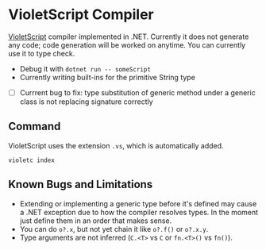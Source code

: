 # VioletScript Compiler

[VioletScript](https://violetscript.github.io) compiler implemented in .NET. Currently it does not generate any code; code generation will be worked on anytime. You can currently use it to type check.

- Debug it with `dotnet run -- someScript`
- Currently writing built-ins for the primitive String type
- [ ] Currrent bug to fix: type substitution of generic method under a generic class is not replacing signature correctly

## Command

VioletScript uses the extension `.vs`, which is automatically added.

```
violetc index
```

## Known Bugs and Limitations

- Extending or implementing a generic type before it's defined may cause a .NET exception due to how the compiler resolves types. In the moment just define them in an order that makes sense.
- You can do `o?.x`, but not yet chain it like `o?.f()` or `o?.x.y`.
- Type arguments are not inferred (`C.<T>` vs `C` or `fn.<T>()` vs `fn()`).